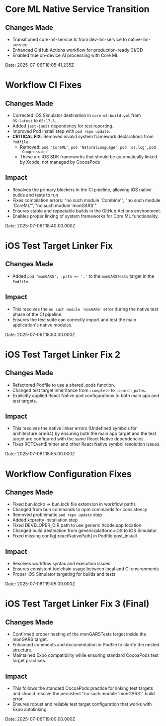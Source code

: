 # Core ML Native Service Transition

## Changes Made
- Transitioned core-ml-service.ts from dev-llm-service to native-llm-service
- Enhanced GitHub Actions workflow for production-ready CI/CD
- Enabled true on-device AI processing with Core ML

Date: 2025-07-06T18:05:41.235Z

# Workflow CI Fixes

## Changes Made
- Corrected iOS Simulator destination in `core-ml-build.yml` from `OS:latest` to `OS:17.5`.
- Added `jest-junit` dependency for test reporting.
- Improved Pod install step with `pod repo update`.
- **CRITICAL FIX**: Removed invalid system framework declarations from `Podfile`.
  - Removed: `pod 'CoreML'`, `pod 'NaturalLanguage'`, `pod 'os.log'`, `pod 'Compression'`
  - These are iOS SDK frameworks that should be automatically linked by Xcode, not managed by CocoaPods

## Impact
- Resolves the primary blockers in the CI pipeline, allowing iOS native builds and tests to run.
- Fixes compilation errors: "no such module 'Combine'", "no such module 'CoreML'", "no such module 'monGARS'"
- Ensures stable and repeatable builds in the GitHub Actions environment.
- Enables proper linking of system frameworks for Core ML functionality.

Date: 2025-07-06T18:40:00.000Z

# iOS Test Target Linker Fix

## Changes Made
- Added `pod 'monGARS', :path => '.'` to the `monGARSTests` target in the `Podfile`.

## Impact
- This resolves the `no such module 'monGARS'` error during the native test phase of the CI pipeline.
- Ensures the test suite can correctly import and test the main application's native modules.

Date: 2025-07-06T18:50:00.000Z

# iOS Test Target Linker Fix 2

## Changes Made
- Refactored Podfile to use a shared_pods function.
- Changed test target inheritance from `:complete` to `:search_paths`.
- Explicitly applied React Native pod configurations to both main app and test targets.

## Impact
- This resolves the native linker errors (Undefined symbols for architecture arm64) by ensuring both the main app target and the test target are configured with the same React Native dependencies.
- Fixes RCTEventEmitter and other React Native symbol resolution issues.

Date: 2025-07-06T18:55:00.000Z

# Workflow Configuration Fixes

## Changes Made
- Fixed bun.lockb → bun.lock file extension in workflow paths
- Changed from bun commands to npm commands for consistency
- Removed problematic `pod repo update` step
- Added xcpretty installation step
- Fixed DEVELOPER_DIR path to use generic Xcode.app location
- Changed build destination from generic/platform=iOS to iOS Simulator
- Fixed missing config[:reactNativePath] in Podfile post_install

## Impact
- Resolves workflow syntax and execution issues
- Ensures consistent toolchain usage between local and CI environments
- Proper iOS Simulator targeting for builds and tests

Date: 2025-07-06T19:05:00.000Z

# iOS Test Target Linker Fix 3 (Final)

## Changes Made
- Confirmed proper nesting of the monGARSTests target inside the monGARS target.
- Enhanced comments and documentation in Podfile to clarify the nested structure.
- Maintained Expo compatibility while ensuring standard CocoaPods test target practices.

## Impact
- This follows the standard CocoaPods practice for linking test targets and should resolve the persistent "no such module 'monGARS'" build error.
- Ensures robust and reliable test target configuration that works with Expo autolinking.

Date: 2025-07-06T19:00:00.000Z
